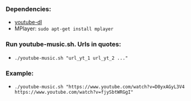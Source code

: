 ### Dependencies: 
* [youtube-dl](https://ytdl-org.github.io/youtube-dl/download.html)
* MPlayer: `sudo apt-get install mplayer`

### Run youtube-music.sh. Urls in quotes:
* `./youtube-music.sh "url_yt_1 url_yt_2 ..."`

### Example:

* `./youtube-music.sh "https://www.youtube.com/watch?v=D0yxAGyL3V4 https://www.youtube.com/watch?v=fjySbtWRGgI"`
